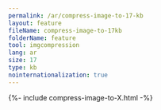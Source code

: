 ```yaml
---
permalink: /ar/compress-image-to-17-kb
layout: feature
fileName: compress-image-to-17kb
folderName: feature
tool: imgcompression
lang: ar
size: 17
type: kb
nointernationalization: true
---
```

{%- include compress-image-to-X.html -%}       
